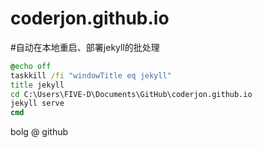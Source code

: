 coderjon.github.io
==================
#自动在本地重启、部署jekyll的批处理
``` bat
@echo off
taskkill /fi "windowTitle eq jekyll"
title jekyll
cd C:\Users\FIVE-D\Documents\GitHub\coderjon.github.io
jekyll serve
cmd
```
bolg @ github
